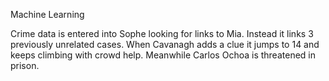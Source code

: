 Machine Learning
 
Crime data is entered into Sophe looking for links to Mia. Instead it links 3 previously unrelated cases. When Cavanagh adds a clue it jumps to 14 and keeps climbing with crowd help. Meanwhile Carlos Ochoa is threatened in prison. 